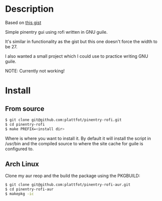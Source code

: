 
# Description
Based on [this gist](https://gist.github.com/sardemff7/759cbf956bea20d382a6128c641d2746)

Simple pinentry gui using rofi written in GNU guile.

It's similar in functionality as the gist but this one doesn't force
the width to be 27.

I also wanted a small project which I could use to practice writing
GNU guile.

NOTE: Currently not working!

# Install
## From source

```bash
$ git clone git@github.com:plattfot/pinentry-rofi.git
$ cd pinentry-rofi
$ make PREFIX=<install dir>
```

Where <install dir> is where you want to install it. By default it
will install the script in /usr/bin and the compiled source to where
the site cache for guile is configured to.

## Arch Linux
Clone my aur reop and the build the package using the PKGBUILD:

```bash
$ git clone git@github.com:plattfot/pinentry-rofi-aur.git
$ cd pinentry-rofi-aur
$ makepkg -ic
```
